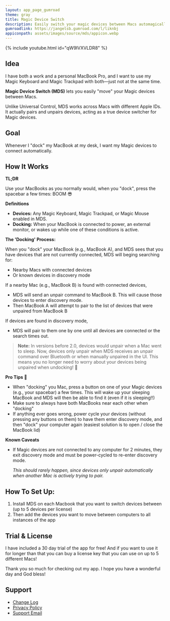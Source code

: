 ```yaml
---
layout: app_page_gumroad
theme: gray
title: Magic Device Switch
description: Easily switch your magic devices between Macs automagically
gumroadlink: https://jangelsb.gumroad.com/l/liknbj
appiconpath: assets/images/source/mds/appicon.webp
---
```


{% include youtube.html id="qW9lVXVLDR8" %}

## Idea

I have both a work and a personal MacBook Pro, and I want to use my Magic Keyboard and Magic Trackpad with both—just not at the same time.

**Magic Device Switch (MDS)** lets you easily "move" your Magic devices between Macs.

Unlike Universal Control, MDS works across Macs with different Apple IDs. It actually pairs and unpairs devices, acting as a true device switcher for Magic devices.


## Goal

Whenever I "dock" my MacBook at my desk, I want my Magic devices to connect automatically.


## How It Works

**TL;DR**

Use your MacBooks as you normally would, when you "dock", press the spacebar a few times: BOOM 😎


**Definitions**
- **Devices:** Any Magic Keyboard, Magic Trackpad, or Magic Mouse enabled in MDS.
- **Docking:** When your MacBook is connected to power, an external monitor, or wakes up while one of these conditions is active.

**The 'Docking' Process:**

When you "dock" your MacBook (e.g., MacBook A), and MDS sees that you have devices that are not currently connected, MDS will beging searching for:
   - Nearby Macs with connected devices
   - Or known devices in discovery mode

If a nearby Mac (e.g., MacBook B) is found with connected devices,
- MDS will send an unpair command to MacBook B. This will cause those devices to enter discovery mode.
- Then MacBook A will attempt to pair to the list of devices that were unpaired from MacBook B

If devices are found in discovery mode,
- MDS will pair to them one by one until all devices are connected or the search times out.


> **Note:** In versions before 2.0, devices would unpair when a Mac went to sleep. Now, devices only unpair when MDS receives an unpair command over Bluetooth or when manually unpaired in the UI. This means you no longer need to worry about your devices being unpaired when undocking! 🎉



**Pro Tips 💯** 
- When "docking" you Mac, press a button on one of your Magic devices (e.g., your spacebar) a few times. This will wake up your sleeping MacBook and MDS will then be able to find it (even if it is sleeping!!)
- Make sure to always have both MacBooks near each other when "docking"
- If anything ever goes wrong, power cycle your devices (without pressing any buttons on them) to have them enter discovery mode, and then "dock" your computer again (easiest solution is to open / close the MacBook lid)


**Known Caveats**
- If Magic devices are not connected to any computer for 2 minutes, they exit discovery mode and must be power-cycled to re-enter discovery mode.  

  _This should rarely happen, since devices only unpair automatically when another Mac is actively trying to pair._



## How To Set Up:
1. Install MDS on each Macbook that you want to switch devices between (up to 5 devices per license)
2. Then add the devices you want to move between computers to all instances of the app



## Trial & License
I have included a 30 day trial of the app for free! And if you want to use it for longer than that you can buy a license key that you can use on up to 5 different Macs!

Thank you so much for checking out my app. I hope you have a wonderful day and God bless!

## Support
- [Change Log](./mds/releases)
- [Privacy Policy](https://jangelsb.github.io/mds/privacy)
- <a href="mailto:nextcalc.feedback@gmail@@com?subject=MDS Website"
   onmouseover="this.href=this.href.replace('@@','.')">
   Support Email
</a>